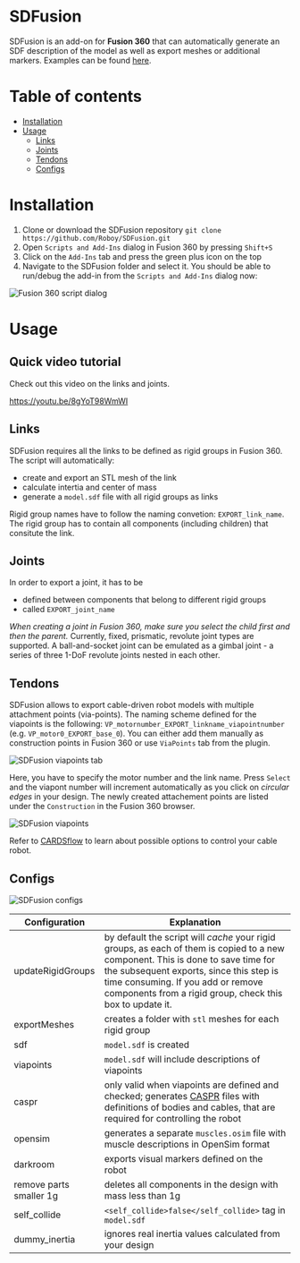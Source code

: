 # SDFusion
SDFusion is an add-on for **Fusion 360** that can automatically generate an SDF description of the model as well as export meshes or additional markers. Examples can be found [here](https://github.com/CARDSflow/robots/tree/master).

Table of contents
=================

<!--ts-->
   * [Installation](#installation)
   * [Usage](#usage)
      * [Links](#links)
      * [Joints](#joints)
      * [Tendons](#tendons)
      * [Configs](#configs)
<!--te-->


Installation
============
1. Clone or download the SDFusion repository
  `git clone https://github.com/Roboy/SDFusion.git`
2. Open `Scripts and Add-Ins` dialog in Fusion 360 by pressing `Shift+S`
3. Click on the `Add-Ins` tab and press the green plus icon on the top
4. Navigate to the SDFusion folder and select it.
You should be able to run/debug the add-in from the `Scripts and Add-Ins` dialog now:

![Fusion 360 script dialog](https://github.com/Roboy/SDFusion/blob/master/images/scriptsdialog.png "Fusion 360 script dialog")

Usage
=====

Quick video tutorial
-----
Check out this video on the links and joints.

https://youtu.be/8gYoT98WmWI

Links
-----
SDFusion requires all the links to be defined as rigid groups in Fusion 360. The script will automatically:
* create and export an STL mesh of the link
* calculate intertia and center of mass
* generate a `model.sdf` file with all rigid groups as links

Rigid group names have to follow the naming convetion: `EXPORT_link_name`. The rigid group has to contain all components (including children) that consitute the link. 

Joints
------
In order to export a joint, it has to be 
* defined between components that belong to different rigid groups
* called `EXPORT_joint_name`

*When creating a joint in Fusion 360, make sure you select the child first and then the parent.*
Currently, fixed, prismatic, revolute joint types are supported. A ball-and-socket joint can be emulated as a gimbal joint - a series of three 1-DoF revolute joints nested in each other.

Tendons
-------
SDFusion allows to export cable-driven robot models with multiple attachment points (via-points). 
The naming scheme defined for the viapoints is the following: `VP_motornumber_EXPORT_linkname_viapointnumber` (e.g. `VP_motor0_EXPORT_base_0`). You can either add them manually as construction points in Fusion 360 or use `ViaPoints` tab from the plugin.

![SDFusion viapoints tab](https://github.com/Roboy/SDFusion/blob/master/images/viapointstab.png "Viapoints tab")

Here, you have to specify the motor number and the link name. Press `Select` and the viapont number will increment automatically as you click on *circular edges* in your design. The newly created attachement points are listed under the `Construction` in the Fusion 360 browser. 

![SDFusion viapoints](https://github.com/Roboy/SDFusion/blob/master/images/viapoints.png "Attachment points")

Refer to [CARDSflow](https://github.com/CARDSflow/CARDSflow) to learn about possible options to control your cable robot. 

Configs
-------

![SDFusion configs](https://github.com/Roboy/SDFusion/blob/master/images/configs.png "SDFusion configs")

Configuration | Explanation
--- | ---
updateRigidGroups | by default the script will *cache* your rigid groups, as each of them is copied to a new component. This is done to save time for the subsequent exports, since this step is time consuming. If you add or remove components from a rigid group, check this box to update it.
exportMeshes | creates a folder with `stl` meshes for each rigid group
sdf | `model.sdf` is created
viapoints |`model.sdf` will include descriptions of viapoints
caspr | only valid when viapoints are defined and checked; generates [CASPR](https://github.com/darwinlau/CASPR) files with definitions of bodies and cables, that are required for controlling the robot
opensim | generates a separate `muscles.osim` file with muscle descriptions in OpenSim format
darkroom | exports visual markers defined on the robot
remove parts smaller 1g | deletes all components in the design with mass less than 1g
self_collide | `<self_collide>false</self_collide>` tag in `model.sdf`
dummy_inertia | ignores real inertia values calculated from your design
